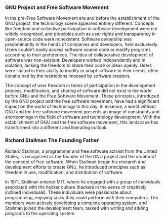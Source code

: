 ### GNU Project and Free Software Movement
In the pre-Free Software Movement era and before the establishment of the GNU project, the technology scene appeared entirely different. Concepts like freedom and collective participation in software development were not widely recognized, and principles such as user rights and transparency in open-source code were nonexistent. Software ownership was predominantly in the hands of companies and developers, held exclusively. Users couldn’t easily access software source code or modify programs according to their preferences. The idea of collaborative development of software was non-existent. Developers worked independently and in isolation, lacking the freedom to share their code or ideas openly. Users were limited in their ability to modify or adapt software to their needs, often constrained by the restrictions imposed by software creators.

The concept of user freedom in terms of participation in the development process, modification, and sharing of software did not exist in the world before GNU and the Free Software Movement. These principles, introduced by the GNU project and the free software movement, have had a significant impact on the world of technology to this day. In essence, a world without GNU and the free software movement presents an image of constraints and shortcomings in the field of software and technology development. With the establishment of GNU and the free software movement, this landscape has transformed into a different and liberating outlook.

### Richard Stallman The Founding Father
Richard Stallman, a programmer and free software activist from the United States, is recognized as the founder of the GNU project and the creator of the concept of free software. When Stallman began his research and development efforts to create GNU, he introduced principles such as freedom in use, modification, and distribution of software.

In 1971, Stallman entered MIT, where he engaged with a group of individuals associated with the hacker culture (hackers in the sense of creatively inclined individuals). These individuals were passionate about programming, enjoying tasks they could perform with their computers. The members were actively developing a complete operating system, and Stallman joined the development team, tasked with writing and adding programs to the operating system.
